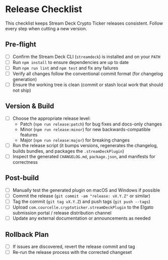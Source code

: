 # Release Checklist

This checklist keeps Stream Deck Crypto Ticker releases consistent. Follow every step when cutting a new version.

## Pre-flight
- [ ] Confirm the Stream Deck CLI (`streamdeck`) is installed and on your `PATH`
- [ ] Run `npm install` to ensure dependencies are up to date
- [ ] Run `npm run lint` and `npm test` and fix any failures
- [ ] Verify all changes follow the conventional commit format (for changelog generation)
- [ ] Ensure the working tree is clean (commit or stash local work that should not ship)

## Version & Build
- [ ] Choose the appropriate release level:
  - Patch (`npm run release:patch`) for bug fixes and docs-only changes
  - Minor (`npm run release:minor`) for new backwards-compatible features
  - Major (`npm run release:major`) for breaking changes
- [ ] Run the release script (it bumps versions, regenerates the changelog, builds bundles, and packages the `.streamDeckPlugin`)
- [ ] Inspect the generated `CHANGELOG.md`, `package.json`, and manifests for correctness

## Post-build
- [ ] Manually test the generated plugin on macOS and Windows if possible
- [ ] Commit the release (`git commit -am "release: vX.Y.Z"` or similar)
- [ ] Tag the commit (`git tag vX.Y.Z`) and push tags (`git push --tags`)
- [ ] Upload `com.courcelle.cryptoticker.streamDeckPlugin` to the Elgato submission portal / release distribution channel
- [ ] Update any external documentation or announcements as needed

## Rollback Plan
- [ ] If issues are discovered, revert the release commit and tag
- [ ] Re-run the release process with the corrected changeset
